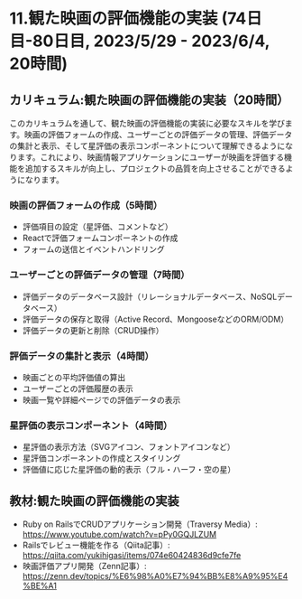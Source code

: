# 11.観た映画の評価機能の実装 (74日目-80日目, 2023/5/29 - 2023/6/4, 20時間)

## カリキュラム:観た映画の評価機能の実装（20時間）
このカリキュラムを通して、観た映画の評価機能の実装に必要なスキルを学びます。映画の評価フォームの作成、ユーザーごとの評価データの管理、評価データの集計と表示、そして星評価の表示コンポーネントについて理解できるようになります。これにより、映画情報アプリケーションにユーザーが映画を評価する機能を追加するスキルが向上し、プロジェクトの品質を向上させることができるようになります。

### 映画の評価フォームの作成（5時間）
- 評価項目の設定（星評価、コメントなど）
- Reactで評価フォームコンポーネントの作成
- フォームの送信とイベントハンドリング
### ユーザーごとの評価データの管理（7時間）
- 評価データのデータベース設計（リレーショナルデータベース、NoSQLデータベース）
- 評価データの保存と取得（Active Record、MongooseなどのORM/ODM）
- 評価データの更新と削除（CRUD操作）
### 評価データの集計と表示（4時間）
- 映画ごとの平均評価値の算出
- ユーザーごとの評価履歴の表示
- 映画一覧や詳細ページでの評価データの表示
### 星評価の表示コンポーネント（4時間）
- 星評価の表示方法（SVGアイコン、フォントアイコンなど）
- 星評価コンポーネントの作成とスタイリング
- 評価値に応じた星評価の動的表示（フル・ハーフ・空の星）

## 教材:観た映画の評価機能の実装
- Ruby on RailsでCRUDアプリケーション開発（Traversy Media）: https://www.youtube.com/watch?v=pPy0GQJLZUM
- Railsでレビュー機能を作る（Qiita記事）: https://qiita.com/yukihigasi/items/074e60424836d9cfe7fe
- 映画評価アプリ開発（Zenn記事）: https://zenn.dev/topics/%E6%98%A0%E7%94%BB%E8%A9%95%E4%BE%A1